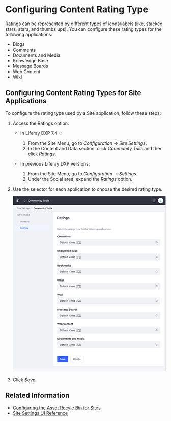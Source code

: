 # Configuring Content Rating Type

[Ratings](../../../collaboration-and-social/social-tools/user-guide/using-the-ratings-system.md) can be represented by different types of icons/labels (like, stacked stars, stars, and thumbs ups). You can configure these rating types for the following applications:

- Blogs
- Comments
- Documents and Media
- Knowledge Base
- Message Boards
- Web Content
- Wiki

## Configuring Content Rating Types for Site Applications

To configure the rating type used by a Site application, follow these steps:

1. Access the Ratings option:

   - In Liferay DXP 7.4+:

      1. From the Site Menu, go to *Configuration* &rarr; *Site Settings*.
      1. In the Content and Data section, click *Community Tolls* and then click *Ratings*.

   - In previous Liferay DXP versions:

      1. From the Site Menu, go to *Configuration* &rarr; *Settings*.
      1. Under the Social area, expand the *Ratings* option.

1. Use the selector for each application to choose the desired rating type.

    ![You can set the rating type for several applications from the Site's Social settings.](./configuring-content-ratings-type/images/01.png)

1. Click *Save*.

## Related Information

- [Configuring the Asset Recyle Bin for Sites](./configuring-the-asset-recycle-bin-for-sites.md)
- [Site Settings UI Reference](../site-settings-ui-reference.md)
